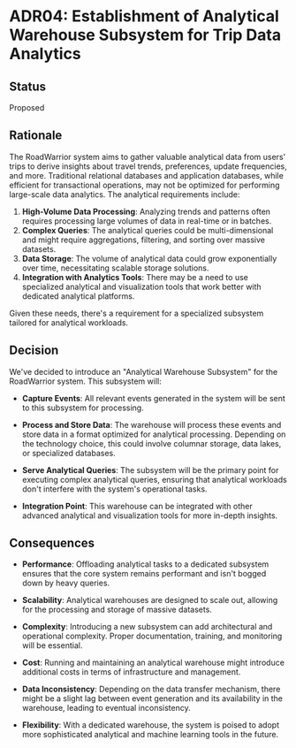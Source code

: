 # ADR04: Establishment of Analytical Warehouse Subsystem for Trip Data Analytics

## Status

Proposed

## Rationale

The RoadWarrior system aims to gather valuable analytical data from users' trips to derive insights about travel trends, preferences, update frequencies, and more. Traditional relational databases and application databases, while efficient for transactional operations, may not be optimized for performing large-scale data analytics. The analytical requirements include:

1. **High-Volume Data Processing**: Analyzing trends and patterns often requires processing large volumes of data in real-time or in batches.
2. **Complex Queries**: The analytical queries could be multi-dimensional and might require aggregations, filtering, and sorting over massive datasets.
3. **Data Storage**: The volume of analytical data could grow exponentially over time, necessitating scalable storage solutions.
4. **Integration with Analytics Tools**: There may be a need to use specialized analytical and visualization tools that work better with dedicated analytical platforms.

Given these needs, there's a requirement for a specialized subsystem tailored for analytical workloads.

## Decision

We've decided to introduce an "Analytical Warehouse Subsystem" for the RoadWarrior system. This subsystem will:

- **Capture Events**: All relevant events generated in the system will be sent to this subsystem for processing.

- **Process and Store Data**: The warehouse will process these events and store data in a format optimized for analytical processing. Depending on the technology choice, this could involve columnar storage, data lakes, or specialized databases.

- **Serve Analytical Queries**: The subsystem will be the primary point for executing complex analytical queries, ensuring that analytical workloads don't interfere with the system's operational tasks.

- **Integration Point**: This warehouse can be integrated with other advanced analytical and visualization tools for more in-depth insights.

## Consequences

- **Performance**: Offloading analytical tasks to a dedicated subsystem ensures that the core system remains performant and isn't bogged down by heavy queries.

- **Scalability**: Analytical warehouses are designed to scale out, allowing for the processing and storage of massive datasets.

- **Complexity**: Introducing a new subsystem can add architectural and operational complexity. Proper documentation, training, and monitoring will be essential.

- **Cost**: Running and maintaining an analytical warehouse might introduce additional costs in terms of infrastructure and management.

- **Data Inconsistency**: Depending on the data transfer mechanism, there might be a slight lag between event generation and its availability in the warehouse, leading to eventual inconsistency.

- **Flexibility**: With a dedicated warehouse, the system is poised to adopt more sophisticated analytical and machine learning tools in the future.
